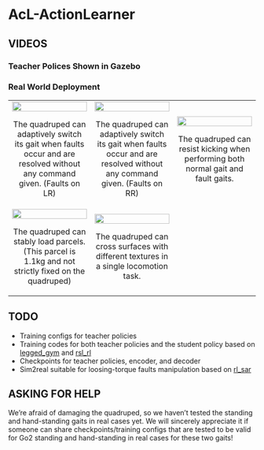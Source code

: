 # AcL-ActionLearner

## VIDEOS

### Teacher Polices Shown in Gazebo

### Real World Deployment

<table align="center">
    <tr>
        <td align="center" width="33%">
            <img src="video&pics/LR.gif" width="100%" height="auto">
            <p>The quadruped can adaptively switch its gait when faults occur and are resolved without any command given. (Faults on LR)</p>
        </td>
        <td align="center" width="33%">
            <img src="video&pics/RR.gif" width="100%" height="auto">
            <p>The quadruped can adaptively switch its gait when faults occur and are resolved without any command given. (Faults on RR)</p>
        </td>
        <td align="center" width="33%">
            <img src="video&pics/KICKING.gif" width="100%" height="auto">
            <p>The quadruped can resist kicking when performing both normal gait and fault gaits.</p>
        </td>
    </tr>
    <tr>
        <td align="center" width="33%">
            <img src="video&pics/LOADING.gif" width="100%" height="auto">
            <p>The quadruped can stably load parcels. (This parcel is 1.1kg and not strictly fixed on the quadruped)</p>
        </td>
        <td align="center" width="33%">
            <img src="video&pics/CROSS.gif" width="100%" height="auto">
            <p>The quadruped can cross surfaces with different textures in a single locomotion task.</p>
        </td>
    </tr>
</table>



## TODO
- Training configs for teacher policies
- Training codes for both teacher policies and the student policy based on [legged_gym](https://github.com/leggedrobotics/legged_gym) and [rsl_rl](https://github.com/leggedrobotics/rsl_rl)
- Checkpoints for teacher policies, encoder, and decoder
- Sim2real suitable for loosing-torque faults manipulation based on [rl_sar](https://github.com/fan-ziqi/rl_sar)

## ASKING FOR HELP
We’re afraid of damaging the quadruped, so we haven’t tested the standing and hand-standing gaits in real cases yet. We will sincerely appreciate it if someone can share checkpoints/training configs that are tested to be valid for Go2 standing and hand-standing in real cases for these two gaits!

